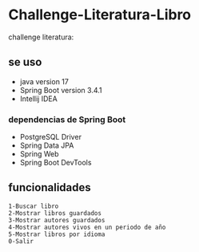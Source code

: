 # Challenge-Literatura-Libro
challenge literatura:
## se uso
- java version 17
- Spring Boot version 3.4.1
- Intellij IDEA

### dependencias de Spring Boot
- PostgreSQL Driver
- Spring Data JPA
- Spring Web
- Spring Boot DevTools

## funcionalidades
    1-Buscar libro
    2-Mostrar libros guardados
    3-Mostrar autores guardados
    4-Mostrar autores vivos en un periodo de año
    5-Mostrar libros por idioma
    0-Salir
